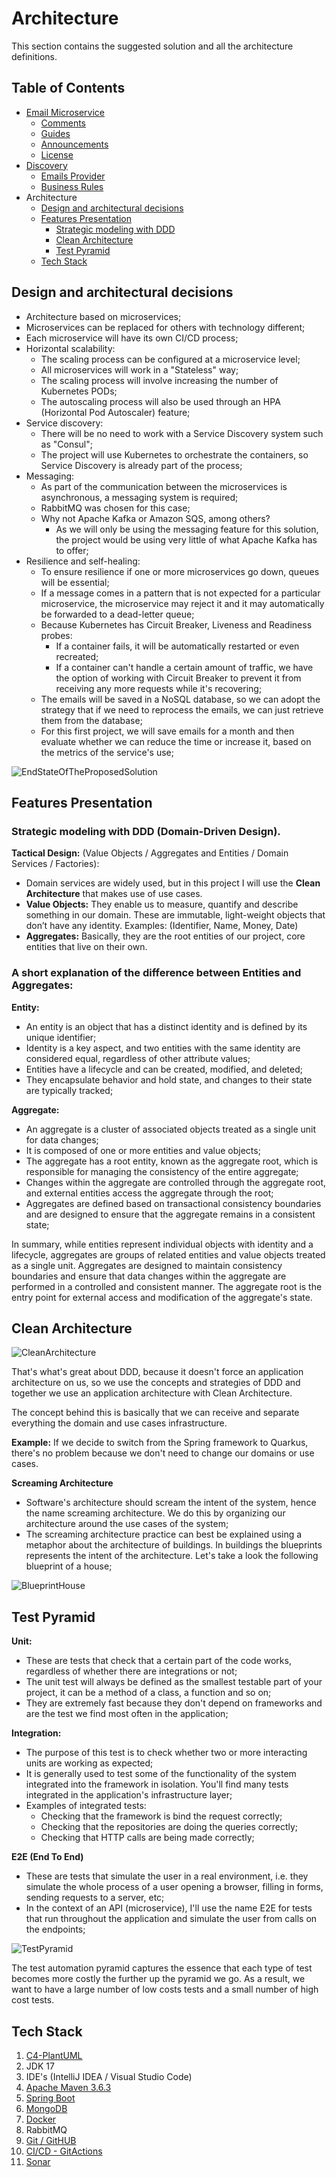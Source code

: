 # Architecture

This section contains the suggested solution and all the architecture definitions.

##  Table of Contents

* [Email Microservice](../README.md#email-microservice---uber-code-challenge-for-back-end)
    * [Comments](../README.md#comments)
    * [Guides](../README.md#guides)
    * [Announcements](../README.md#announcements)
    * [License](../README.md#license)
* [Discovery](./Discovery.md)
    * [Emails Provider](./Discovery.md#emails-provider)
    * [Business Rules](./Discovery.md#business-rules)
* Architecture
    * [Design and architectural decisions](#design-and-architectural-decisions)
    * [Features Presentation](#features-presentation)
        * [Strategic modeling with DDD](#strategic-modeling-with-ddd-domain-driven-design)
        * [Clean Architecture](#clean-architecture)
        * [Test Pyramid](#test-pyramid)
    * [Tech Stack](#tech-stack)


## Design and architectural decisions

- Architecture based on microservices;
- Microservices can be replaced for others with technology different;
- Each microservice will have its own CI/CD process;
- Horizontal scalability:
    * The scaling process can be configured at a microservice level;
    * All microservices will work in a "Stateless" way;
    * The scaling process will involve increasing the number of Kubernetes PODs;
    * The autoscaling process will also be used through an HPA (Horizontal Pod Autoscaler) feature;
- Service discovery:
    * There will be no need to work with a Service Discovery system such as "Consul";
    * The project will use Kubernetes to orchestrate the containers, so Service Discovery is already part of the process;
- Messaging:
    * As part of the communication between the microservices is asynchronous, a messaging system is required;
    * RabbitMQ was chosen for this case;
    * Why not Apache Kafka or Amazon SQS, among others?
        * As we will only be using the messaging feature for this solution, the project would be using very little of what Apache Kafka has to offer;
- Resilience and self-healing:
    * To ensure resilience if one or more microservices go down, queues will be essential;
    * If a message comes in a pattern that is not expected for a particular microservice, the microservice may reject it and it may automatically be forwarded to a dead-letter queue;
    * Because Kubernetes has Circuit Breaker, Liveness and Readiness probes:
        * If a container fails, it will be automatically restarted or even recreated;
        * If a container can't handle a certain amount of traffic, we have the option of working with Circuit Breaker to prevent it from receiving any more requests while it's recovering;
    * The emails will be saved in a NoSQL database, so we can adopt the strategy that if we need to reprocess the emails, we can just retrieve them from the database;
    * For this first project, we will save emails for a month and then evaluate whether we can reduce the time or increase it, based on the metrics of the service's use;

![EndStateOfTheProposedSolution](./img/EndStateOfTheProposedSolution.png)

## Features Presentation

### Strategic modeling with DDD (Domain-Driven Design).

**Tactical Design:** (Value Objects / Aggregates and Entities / Domain Services / Factories):
- Domain services are widely used, but in this project I will use the **Clean Architecture** that makes use of use cases. 
- **Value Objects:** They enable us to measure, quantify and describe something in our domain. These are immutable, light-weight objects that don’t have any identity.
    Examples: (Identifier, Name, Money, Date)
- **Aggregates:** Basically, they are the root entities of our project, core entities that live on their own.

### A short explanation of the difference between Entities and Aggregates:

**Entity:**

- An entity is an object that has a distinct identity and is defined by its unique identifier;
- Identity is a key aspect, and two entities with the same identity are considered equal, regardless of other attribute values;
- Entities have a lifecycle and can be created, modified, and deleted;
- They encapsulate behavior and hold state, and changes to their state are typically tracked;

**Aggregate:**

- An aggregate is a cluster of associated objects treated as a single unit for data changes;
- It is composed of one or more entities and value objects;
- The aggregate has a root entity, known as the aggregate root, which is responsible for managing the consistency of the entire aggregate;
- Changes within the aggregate are controlled through the aggregate root, and external entities access the aggregate through the root;
- Aggregates are defined based on transactional consistency boundaries and are designed to ensure that the aggregate remains in a consistent state;

In summary, while entities represent individual objects with identity and a lifecycle, aggregates are groups of related entities and value objects treated as a single unit. Aggregates are designed to maintain consistency boundaries and ensure that data changes within the aggregate are performed in a controlled and consistent manner. The aggregate root is the entry point for external access and modification of the aggregate's state.

## Clean Architecture

![CleanArchitecture](./img/CleanArchitecture-Uncle-Bob.jpg)

That's what's great about DDD, because it doesn't force an application architecture on us, so we use the concepts and strategies of DDD and together we use an application architecture with Clean Architecture.

The concept behind this is basically that we can receive and separate everything the domain and use cases infrastructure.

**Example:** If we decide to switch from the Spring framework to Quarkus, there's no problem because we don't need to change our domains or use cases.

**Screaming Architecture**

- Software's architecture should scream the intent of the system, hence the name screaming architecture. We do this by organizing our architecture around the use cases of the system;
- The screaming architecture practice can best be explained using a metaphor about the architecture of buildings. In buildings the blueprints represents the intent of the architecture. Let's take a look the following blueprint of a house;

![BlueprintHouse](./img/BlueprintHouse.jpg)

## Test Pyramid

**Unit:**

- These are tests that check that a certain part of the code works, regardless of whether there are integrations or not;
- The unit test will always be defined as the smallest testable part of your project, it can be a method of a class, a function and so on;
- They are extremely fast because they don't depend on frameworks and are the test we find most often in the application;

**Integration:**

- The purpose of this test is to check whether two or more interacting units are working as expected;
- It is generally used to test some of the functionality of the system integrated into the framework in isolation. You'll find many tests integrated in the application's infrastructure layer;
- Examples of integrated tests:
    * Checking that the framework is bind the request correctly;
    * Checking that the repositories are doing the queries correctly;
    * Checking that HTTP calls are being made correctly;

**E2E (End To End)**

- These are tests that simulate the user in a real environment, i.e. they simulate the whole process of a user opening a browser, filling in forms, sending requests to a server, etc;
- In the context of an API (microservice), I'll use the name E2E for tests that run throughout the application and simulate the user from calls on the endpoints;

![TestPyramid](./img/TestPyramid.png)

The test automation pyramid captures the essence that each type of test becomes more costly the further up the pyramid we go. As a result, we want to have a large number of low costs tests and a small number of high cost tests.

## Tech Stack

1. [C4-PlantUML](https://github.com/plantuml-stdlib/C4-PlantUML/tree/master)
2. JDK 17
3. IDE's (IntelliJ IDEA / Visual Studio Code)
4. [Apache Maven 3.6.3](https://maven.apache.org/download.cgi)
5. [Spring Boot](https://spring.io/projects/spring-boot/)
6. [MongoDB](https://www.mongodb.com/)
7. [Docker](https://www.docker.com/)
8. RabbitMQ
9. [Git / GitHUB](https://github.com/ecr-developer/uber-challenge-email)
10. [CI/CD - GitActions](https://docs.github.com/en/actions)
11. [Sonar](https://www.sonarsource.com/open-source-editions/)
